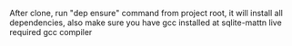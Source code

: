 After clone, run "dep ensure" command from project root, it will install
all dependencies, also make sure you have gcc installed at sqlite-mattn
live required gcc compiler